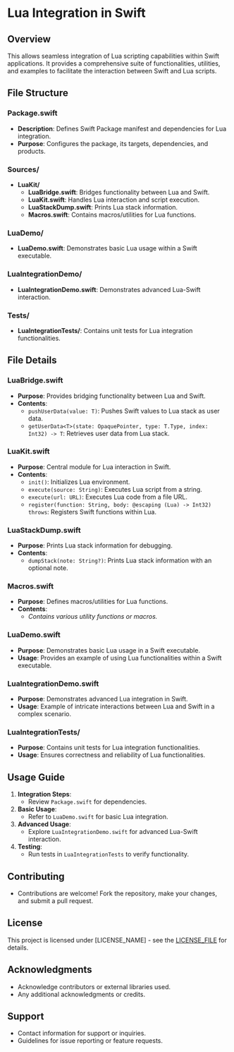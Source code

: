 # Lua Integration in Swift

## Overview
This allows seamless integration of Lua scripting capabilities within Swift applications. It provides a comprehensive suite of functionalities, utilities, and examples to facilitate the interaction between Swift and Lua scripts.

## File Structure

### Package.swift
- **Description**: Defines Swift Package manifest and dependencies for Lua integration.
- **Purpose**: Configures the package, its targets, dependencies, and products.

### Sources/
- **LuaKit/**
  - **LuaBridge.swift**: Bridges functionality between Lua and Swift.
  - **LuaKit.swift**: Handles Lua interaction and script execution.
  - **LuaStackDump.swift**: Prints Lua stack information.
  - **Macros.swift**: Contains macros/utilities for Lua functions.

### LuaDemo/
- **LuaDemo.swift**: Demonstrates basic Lua usage within a Swift executable.

### LuaIntegrationDemo/
- **LuaIntegrationDemo.swift**: Demonstrates advanced Lua-Swift interaction.

### Tests/
- **LuaIntegrationTests/**: Contains unit tests for Lua integration functionalities.

## File Details

### LuaBridge.swift
- **Purpose**: Provides bridging functionality between Lua and Swift.
- **Contents**:
  - `pushUserData(value: T)`: Pushes Swift values to Lua stack as user data.
  - `getUserData<T>(state: OpaquePointer, type: T.Type, index: Int32) -> T`: Retrieves user data from Lua stack.

### LuaKit.swift
- **Purpose**: Central module for Lua interaction in Swift.
- **Contents**:
  - `init()`: Initializes Lua environment.
  - `execute(source: String)`: Executes Lua script from a string.
  - `execute(url: URL)`: Executes Lua code from a file URL.
  - `register(function: String, body: @escaping (Lua) -> Int32) throws`: Registers Swift functions within Lua.

### LuaStackDump.swift
- **Purpose**: Prints Lua stack information for debugging.
- **Contents**:
  - `dumpStack(note: String?)`: Prints Lua stack information with an optional note.

### Macros.swift
- **Purpose**: Defines macros/utilities for Lua functions.
- **Contents**:
  - *Contains various utility functions or macros.*

### LuaDemo.swift
- **Purpose**: Demonstrates basic Lua usage in a Swift executable.
- **Usage**: Provides an example of using Lua functionalities within a Swift executable.

### LuaIntegrationDemo.swift
- **Purpose**: Demonstrates advanced Lua integration in Swift.
- **Usage**: Example of intricate interactions between Lua and Swift in a complex scenario.

### LuaIntegrationTests/
- **Purpose**: Contains unit tests for Lua integration functionalities.
- **Usage**: Ensures correctness and reliability of Lua functionalities.

## Usage Guide
1. **Integration Steps**:
   - Review `Package.swift` for dependencies.
2. **Basic Usage**:
   - Refer to `LuaDemo.swift` for basic Lua integration.
3. **Advanced Usage**:
   - Explore `LuaIntegrationDemo.swift` for advanced Lua-Swift interaction.
4. **Testing**:
   - Run tests in `LuaIntegrationTests` to verify functionality.

## Contributing
- Contributions are welcome! Fork the repository, make your changes, and submit a pull request.

## License
This project is licensed under [LICENSE_NAME] - see the [LICENSE_FILE](LICENSE_FILE) for details.

## Acknowledgments
- Acknowledge contributors or external libraries used.
- Any additional acknowledgments or credits.

## Support
- Contact information for support or inquiries.
- Guidelines for issue reporting or feature requests.

